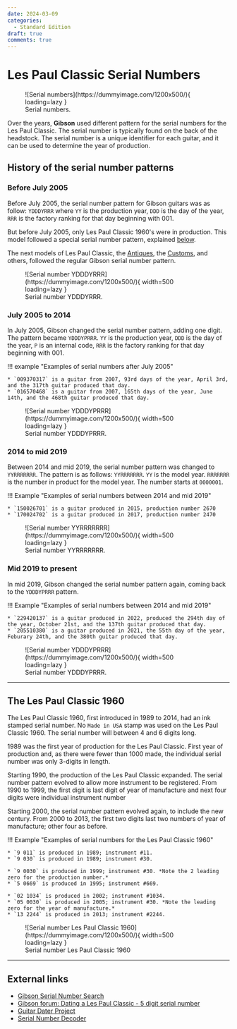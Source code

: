 ```yaml
---
date: 2024-03-09
categories:
  - Standard Edition
draft: true
comments: true
---
```

# Les Paul Classic Serial Numbers

<figure markdown="span">
    ![Serial numbers](https://dummyimage.com/1200x500/){ loading=lazy }
    <figcaption>
    Serial numbers.
</figcaption>
</figure>

Over the years, **Gibson** used different pattern for the serial numbers for the Les Paul Classic.
The serial number is typically found on the back of the headstock.
The serial number is a unique identifier for each guitar, and it can be used to determine the year of production.

<!-- more -->

## History of the serial number patterns

### Before July 2005
Before July 2005, the serial number pattern for Gibson guitars was as follow:
`YDDDYRRR` where `YY` is the production year,
`DDD` is the day of the year,
`RRR` is the factory ranking for that day beginning with 001.

But before July 2005, only Les Paul Classic 1960's were in production.
This model followed a special serial number pattern, explained [below](#the-les-paul-classic-1960).

The next models of Les Paul Classic,
the [Antiques](./2007-les-paul-classic-antique.md),
the [Customs](./2007-les-paul-classic-custom.md), and others,
followed the regular Gibson serial number pattern.

<figure markdown="span">
    ![Serial number YDDDYRRR](https://dummyimage.com/1200x500/){ width=500 loading=lazy }
    <figcaption>
    Serial number YDDDYRRR.
</figcaption>
</figure>

### July 2005 to 2014
In July 2005, Gibson changed the serial number pattern, adding one digit.
The pattern became `YDDDYPRRR`.
`YY` is the production year,
`DDD` is the day of the year,
`P` is an internal code,
`RRR` is the factory ranking for that day beginning with 001.

!!! example "Examples of serial numbers after July 2005"

    * `009370317` is a guitar from 2007, 93rd days of the year, April 3rd, and the 317th guitar produced that day.
    * `016570468` is a guitar from 2007, 165th days of the year, June 14th, and the 468th guitar produced that day.

<figure markdown="span">
    ![Serial number YDDDYPRRR](https://dummyimage.com/1200x500/){ width=500 loading=lazy }
    <figcaption>
    Serial number YDDDYPRRR.
</figcaption>
</figure>


### 2014 to mid 2019
Between 2014 and mid 2019, the serial number pattern was changed to `YYRRRRRRR`.
The pattern is as follows: `YYRRRRRRR`.
`YY` is the model year.
`RRRRRRR` is the number in product for the model year. The number starts at `0000001`.

!!! Example "Examples of serial numbers between 2014 and mid 2019"

    * `150026701` is a guitar produced in 2015, production number 2670
    * `170024702` is a guitar produced in 2017, production number 2470

<figure markdown="span">
    ![Serial number YYRRRRRRR](https://dummyimage.com/1200x500/){ width=500 loading=lazy }
    <figcaption>
    Serial number YYRRRRRRR.
</figcaption>
</figure>

### Mid 2019 to present
In mid 2019, Gibson changed the serial number pattern again, coming back to the `YDDDYPRRR` pattern.

!!! Example "Examples of serial numbers between 2014 and mid 2019"

    * `229420137` is a guitar produced in 2022, produced the 294th day of the year, October 21st, and the 137th guitar produced that day.
    * `205510380` is a guitar produced in 2021, the 55th day of the year, Feburary 24th, and the 380th guitar produced that day.

<figure markdown="span">
    ![Serial number YDDDYPRRR](https://dummyimage.com/1200x500/){ width=500 loading=lazy }
    <figcaption>
    Serial number YDDDYPRRR.
</figcaption>
</figure>

---
## The Les Paul Classic 1960
The Les Paul Classic 1960, first introduced in 1989 to 2014, had an ink stamped serial number.
No `Made in USA` stamp was used on the Les Paul Classic 1960.
The serial number will between 4 and 6 digits long.

1989 was the first year of production for the Les Paul Classic.
First year of production and, as there were fewer than 1000 made,
the individual serial number was only 3-digits in length.

Starting 1990, the production of the Les Paul Classic expanded.
The serial number pattern evolved to allow more instrument to be registered.
From 1990 to 1999, the first digit is last digit of year of manufacture and next four digits were individual instrument number

Starting 2000, the serial number pattern evolved again, to include the new century.
From 2000 to 2013, the first two digits last two numbers of year of manufacture; other four as before.

!!! Example "Examples of serial numbers for the Les Paul Classic 1960"

    * `9 011` is produced in 1989; instrument #11.
    * `9 030` is produced in 1989; instrument #30.

    * `9 0030` is produced in 1999; instrument #30. *Note the 2 leading zero for the production number.*
    * `5 0669` is produced in 1995; instrument #669.

    * `02 1034` is produced in 2002; instrument #1034.
    * `05 0030` is produced in 2005; instrument #30. *Note the leading zero for the year of manufacture.*
    * `13 2244` is produced in 2013; instrument #2244.

<figure markdown="span">
    ![Serial number Les Paul Classic 1960](https://dummyimage.com/1200x500/){ width=500 loading=lazy }
    <figcaption>
    Serial number Les Paul Classic 1960
</figcaption>
</figure>

---
## External links

* [Gibson Serial Number Search](https://www.gibson.com/en-US/Support/Serial-Number-Search)
* [Gibson forum: Dating a Les Paul Classic - 5 digit serial number](https://forum.gibson.com/topic/141237-dating-a-les-paul-classic-5-digit-serial-number/)
* [Guitar Dater Project](http://www.guitardaterproject.org/gibson.aspx)
* [Serial Number Decoder](https://serial-number-decoder.com/gibson/gibson.htm)
